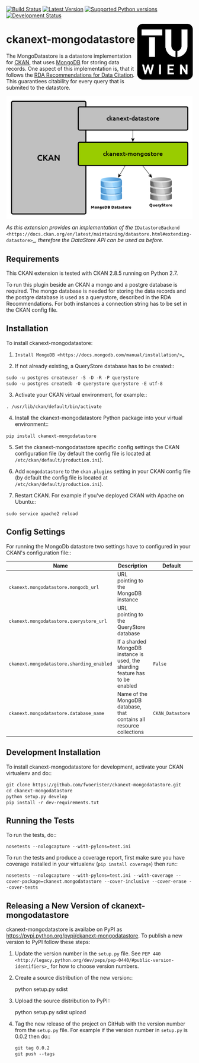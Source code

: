 [![Build Status](https://travis-ci.org/fwoerister/ckanext-mongodatastore.svg?branch=master)](https://travis-ci.org/fwoerister/ckanext-mongodatastore)
[![Latest Version](https://pypip.in/version/ckanext-mongodatastore/badge.svg)](https://pypi.python.org/pypi/ckanext-mongodatastore/)
[![Supported Python versions](https://pypip.in/py_versions/ckanext-mongodatastore/badge.svg)](https://pypi.python.org/pypi/ckanext-mongodatastore/)
[![Development Status](https://pypip.in/status/ckanext-mongodatastore/badge.svg)](https://pypi.python.org/pypi/ckanext-mongodatastore/https://pypi.python.org/pypi/ckanext-mongodatastore/)

<img src="images/TU_Signet_SW_rgb.png" align="right" width="150px"/>

# ckanext-mongodatastore

The MongoDatastore is a datastore implementation for [CKAN](https://www.ckan.org), that uses [MongoDB](https://www.mongodb.org) for storing data records. One aspect of this implementation is, that it follows the [RDA Recommendations for Data Citation](https://doi.org/10.15497/RDA00016). This guarantiees citability for every query that is submited to the datastore.

<div style="text-align:center"><img src='images/BigPicture.png' align='center'/></div>

*As this extension provides an implementation of the* `IDatastoreBackend <https://docs.ckan.org/en/latest/maintaining/datastore.html#extending-datastore>`_, *therefore the DataStore API can be used as before.*

## Requirements
This CKAN extension is tested with CKAN 2.8.5 running on Python 2.7.

To run this plugin beside an CKAN a mongo and a postgre database is required. The mongo database is needed for storing the data records and the postgre database is used as a querystore, described in the RDA Recommendations. For both instances a connection string has to be set in the CKAN config file.

## Installation

To install ckanext-mongodatastore:

1. `Install MongoDB <https://docs.mongodb.com/manual/installation/>`_

2. If not already existing, a QueryStore database has to be created::

```
sudo -u postgres createuser -S -D -R -P querystore
sudo -u postgres createdb -O querystore querystore -E utf-8
```

3. Activate your CKAN virtual environment, for example::

`. /usr/lib/ckan/default/bin/activate`

4. Install the ckanext-mongodatastore Python package into your virtual environment::

`pip install ckanext-mongodatastore`

5. Set the ckanext-mongodatastore specific config settings the CKAN configuration file 
   (by default the config file is located at
   ``/etc/ckan/default/production.ini``).

5. Add ``mongodatastore`` to the ``ckan.plugins`` setting in your CKAN
   config file (by default the config file is located at
   ``/etc/ckan/default/production.ini``).

6. Restart CKAN. For example if you've deployed CKAN with Apache on Ubuntu::

`sudo service apache2 reload`

## Config Settings
For running the MongoDb datastore two settings have to configured in your CKAN's configuration file::

Name | Description | Default
--|--|--
`ckanext.mongodatastore.mongodb_url` | URL pointing to the MongoDB instance | 
`ckanext.mongodatastore.querystore_url` | URL pointing to the QueryStore database |
`ckanext.mongodatastore.sharding_enabled` | If a sharded MongoDB instance is used, the sharding feature has to be enabled | `False`
`ckanext.mongodatastore.database_name` | Name of the MongoDB database, that contains all resource collections | `CKAN_Datastore`

## Development Installation

To install ckanext-mongodatastore for development, activate your CKAN virtualenv and
do::

    git clone https://github.com/fwoerister/ckanext-mongodatastore.git
    cd ckanext-mongodatastore
    python setup.py develop
    pip install -r dev-requirements.txt

## Running the Tests

To run the tests, do::

    nosetests --nologcapture --with-pylons=test.ini

To run the tests and produce a coverage report, first make sure you have
coverage installed in your virtualenv (``pip install coverage``) then run::

    nosetests --nologcapture --with-pylons=test.ini --with-coverage --cover-package=ckanext.mongodatastore --cover-inclusive --cover-erase --cover-tests

## Releasing a New Version of ckanext-mongodatastore

ckanext-mongodatastore is availabe on PyPI as https://pypi.python.org/pypi/ckanext-mongodatastore.
To publish a new version to PyPI follow these steps:

1. Update the version number in the ``setup.py`` file.
   See `PEP 440 <http://legacy.python.org/dev/peps/pep-0440/#public-version-identifiers>`_
   for how to choose version numbers.

2. Create a source distribution of the new version::

     python setup.py sdist

3. Upload the source distribution to PyPI::

     python setup.py sdist upload

4. Tag the new release of the project on GitHub with the version number from
   the ``setup.py`` file. For example if the version number in ``setup.py`` is
   0.0.2 then do::

       git tag 0.0.2
       git push --tags
